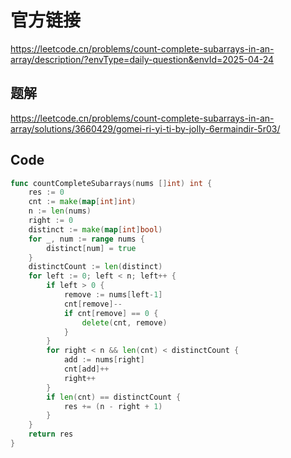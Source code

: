 # 官方链接
https://leetcode.cn/problems/count-complete-subarrays-in-an-array/description/?envType=daily-question&envId=2025-04-24

## 题解
https://leetcode.cn/problems/count-complete-subarrays-in-an-array/solutions/3660429/gomei-ri-yi-ti-by-jolly-6ermaindir-5r03/

## Code
```go
func countCompleteSubarrays(nums []int) int {
    res := 0
    cnt := make(map[int]int)
    n := len(nums)
    right := 0
    distinct := make(map[int]bool)
    for _, num := range nums {
        distinct[num] = true
    }
    distinctCount := len(distinct)
    for left := 0; left < n; left++ {
        if left > 0 {
            remove := nums[left-1]
            cnt[remove]--
            if cnt[remove] == 0 {
                delete(cnt, remove)
            }
        }
        for right < n && len(cnt) < distinctCount {
            add := nums[right]
            cnt[add]++
            right++
        }
        if len(cnt) == distinctCount {
            res += (n - right + 1)
        }
    }
    return res
}

```